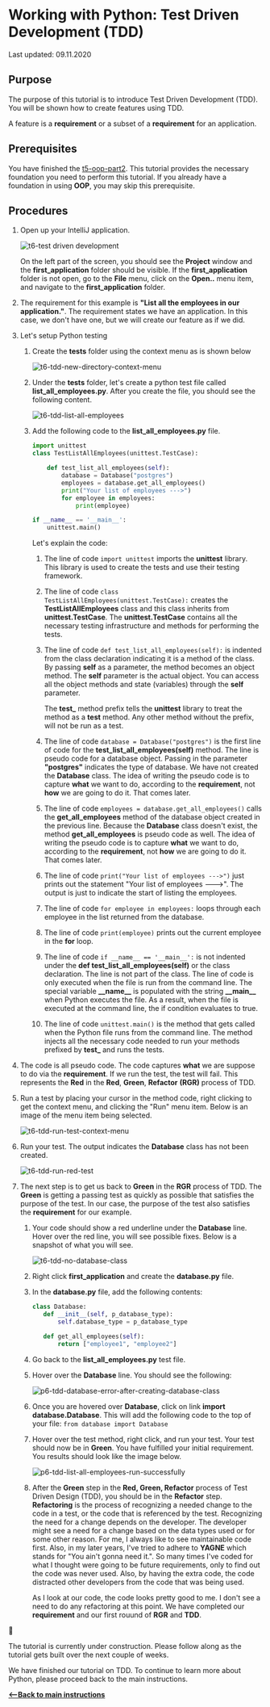 # Working with Python:  Test Driven Development (TDD)

Last updated: 09.11.2020

## Purpose

The purpose of this tutorial is to introduce Test Driven Development (TDD).  You will
be shown how to create features using TDD.  

A feature is a **requirement** or a subset of a **requirement** for an application.

## Prerequisites

You have finished the [t5-oop-part2](../t5-oop-part2/readme.md).  This tutorial provides the necessary foundation you 
need to perform this tutorial.  If you already have a foundation in using **OOP**, you may skip this prerequisite.

## Procedures

1. Open up your IntelliJ application. 

    ![t6-test driven development](../images/t6-open-intellij.png)

    On the left part of the screen, you should see the **Project** window and the **first_application**
    folder should be visible. If the **first_application** folder is not open, go to the **File** menu,
    click on the **Open..** menu item, and navigate to the **first_application** folder.

1. The requirement for this example is **"List all the employees in our application."**.
   The requirement states we have an application.  In this case, we don't have one,
   but we will create our feature as if we did.

1. Let's setup Python testing

    1. Create the **tests** folder using the context menu as is shown below
    
        ![t6-tdd-new-directory-context-menu](../images/t6-tdd-new-directory-context-menu.png)
    
    1. Under the **tests** folder, let's create a python test file called
       **list_all_employees.py**.  After you create the file, you should
       see the following content.
       
        ![t6-tdd-list-all-employees](../images/t6-tdd-list-all-employees-empty-file.png)       

    1. Add the following code to the **list_all_employees.py** file.
    
        ```python  
        import unittest      
        class TestListAllEmployees(unittest.TestCase):
        
            def test_list_all_employees(self):
                database = Database("postgres")
                employees = database.get_all_employees()
                print("Your list of employees --->")
                for employee in employees:
                    print(employee)
        
        if __name__ == '__main__':
            unittest.main()
        ```   
     
        Let's explain the code:
        
        1. The line of code `import unittest` imports the **unittest** library.
           This library is used to create the tests and use their
           testing framework.
         
        1. The line of code `class TestListAllEmployees(unittest.TestCase):`
           creates the **TestListAllEmployees** class and this class inherits
           from **unittest.TestCase**.  The **unittest.TestCase** contains
           all the necessary testing infrastructure and methods for performing
           the tests.
           
        1. The line of code `def test_list_all_employees(self):` is indented
           from the class declaration indicating it is a method of the class.
           By passing **self** as a parameter, the method becomes an object method.
           The **self** parameter is the actual object.  You can access
           all the object methods and state (variables) through the
           **self** parameter.
           
           The **test\_** method prefix tells the **unittest** library to treat
           the method as a **test** method.  Any other method without the prefix,
           will not be run as a test.
           
        1. The line of code `database = Database("postgres")` is the first line
           of code for the **test_list_all_employees(self)** method.  The
           line is pseudo code for a database object.  Passing in the parameter
           **"postgres"** indicates the type of database.  We have not created
           the **Database** class. The idea of writing the pseudo code is to 
           capture **what** we want to do, according to the **requirement**, 
           not **how** we are going to do it.  That comes later.
           
        1. The line of code `employees = database.get_all_employees()` calls
           the **get_all_employees** method of the database object created 
           in the previous line.  Because the **Database** class doesn't
           exist, the method **get_all_employees** is pseudo code as well.
           The idea of writing the pseudo code is to capture **what**
           we want to do, according to the **requirement**, not **how** we
           are going to do it.  That comes later.
           
        1. The line of code `print("Your list of employees --->")` just
           prints out the statement "Your list of employees --->".  The
           output is just to indicate the start of listing the employees.
           
        1. The line of code `for employee in employees:` loops through
           each employee in the list returned from the database.
           
        1. The line of code `print(employee)` prints out the current
           employee in the **for** loop.
           
        1. The line of code `if __name__ == '__main__':` is not indented
           under the **def test_list_all_employees(self)** or the
           class declaration.  The line is not part of the class.
           The line of code is only executed when the file is run
           from the command line.  The special variable **\_\_name\_\_**
           is populated with the string **\_\_main\_\_** when
           Python executes the file.  As a result, when the file
           is executed at the command line, the if condition evaluates
           to true.
           
        1. The line of code `unittest.main()` is the method that
           gets called when the Python file runs from the command line.
           The method injects all the necessary code needed to run
           your methods prefixed by **test\_** and runs the tests.
          
1. The code is all pseudo code.  The code captures **what** we
   are suppose to do via the **requirement**.  If we run the test,
   the test will fail.  This represents the **Red** in the 
   **Red**, **Green**, **Refactor** **(RGR)** process of TDD.
      
1. Run a test by placing your cursor in the method code, right clicking to
   get the context menu, and clicking the "Run" menu item.  Below is an
   image of the menu item being selected.
      
    ![t6-tdd-run-test-context-menu](../images/t6-tdd-run-test-context-menu.png)
      
1. Run your test.  The output indicates the **Database** class has not been created.

    ![t6-tdd-run-red-test](../images/t6-tdd-run-red-test.png)

1. The next step is to get us back to **Green** in the **RGR** process of TDD.  The
   **Green** is getting a passing test as quickly as possible that satisfies
   the purpose of the test.  In our case, the purpose of the test also
   satisfies the **requirement** for our example.
   
    1. Your code should show a red underline under the **Database** line.  Hover over the
       red line, you will see possible fixes.  Below is a snapshot of what you will see.
       
        ![t6-tdd-no-database-class](../images/t6-tdd-no-database-class.png)
        
    1. Right click **first_application** and create the **database.py** file.
    
    1. In the **database.py** file, add the following contents:
    
        ```python
        class Database:
           def __init__(self, p_database_type):
               self.database_type = p_database_type
    
           def get_all_employees(self):
               return ["employee1", "employee2"]
        ```
    
    1. Go back to the **list_all_employees.py** test file.
    
    1. Hover over the **Database** line.  You should see the following:
    
        ![p6-tdd-database-error-after-creating-database-class](../images/p6-tdd-database-error-after-creating-database-class.png)
    
    1. Once you are hovered over **Database**, click on link **import database.Database**.  This will add
       the following code to the top of your file:  `from database import Database`
    
    1. Hover over the test method, right click, and run your test.  Your test should now be in **Green**.  You
       have fulfilled your initial requirement.  You results should look like the image below.
       
       ![p6-tdd-list-all-employees-run-successfully](../images/p6-tdd-list-all-employees-run-successfully.png)
       
    1. After the **Green** step in the **Red, Green, Refactor** process of Test Driven Design (TDD), you should
       be in the **Refactor** step.  **Refactoring** is the process of recognizing a needed change to the
       code in a test, or the code that is referenced by the test.  Recognizing the need for a change depends
       on the developer.  The developer might see a need for a change based on the data types used or for
       some other reason.  For me, I always like to see maintainable code first.  Also, in my later years,
       I've tried to adhere to **YAGNE** which stands for "You ain't gonna need it.".  So many times
       I've coded for what I thought were going to be future requirements, only to find out the code
       was never used.  Also, by having the extra code, the code distracted other developers from the code that
       was being used.
       
       As I look at our code, the code looks pretty good to me.  I don't see a need to do any refactoring at
       this point.  We have completed our **requirement** and our first rouund of **RGR** and **TDD**.

    
      
        

:construction:

The tutorial is currently under construction.  Please follow along as the tutorial
gets built over the next couple of weeks.




We have finished our tutorial on TDD.  To continue to learn more about Python, 
please proceed back to the main instructions.


[**<--Back to main instructions**](../readme.md)

